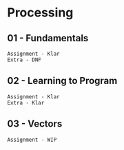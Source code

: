 # Processing

## 01 - Fundamentals

	Assignment - Klar
	Extra - DNF

## 02 - Learning to Program

	Assignment - Klar
	Extra - Klar

## 03 - Vectors
	Assignment - WIP
	